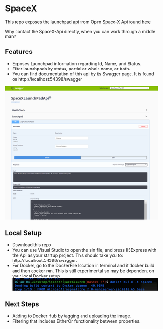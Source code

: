 # SpaceX

This repo exposes the launchpad api from Open Space-X Api found [here](https://github.com/r-spacex/SpaceX-API/blob/master/docs/launchpad.md)

Why contact the SpaceX-Api directly, when you can work through a middle man?

## Features
- Exposes Launchpad information regarding Id, Name, and Status.
- Filter launchpads by status, partial or whole name, or both.
- You can find documentation of this api by its Swagger page. It is found on http://localhost:54398/swagger

![Swagger UI](Images/swagger.png)

## Local Setup
- Download this repo
- You can use Visual Studio to open the sln file, and press IISExpress with the Api as your startup project. This should take you to: http://localhost:54398/swagger.
- For Docker, go to the DockerFile location in terminal and it docker build and then docker run. This is still experimental so may be dependent on your local Docker setup.
![Docker Build](Images/dockerbuild.png)

## Next Steps
- Adding to Docker Hub by tagging and uploading the image.
- Filtering that includes EitherOr functionality between properties.

